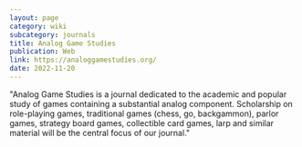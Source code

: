 ```yaml
---
layout: page
category: wiki
subcategory: journals
title: Analog Game Studies
publication: Web
link: https://analoggamestudies.org/
date: 2022-11-20
---
```


"Analog Game Studies is a journal dedicated to the academic and popular study of games containing a substantial analog component. Scholarship on role-playing games, traditional games (chess, go, backgammon), parlor games, strategy board games, collectible card games, larp and similar material will be the central focus of our journal."
